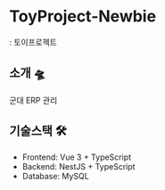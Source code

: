 # ToyProject-Newbie

: 토이프로젝트

## 소개 🛸

군대 ERP 관리

## 기술스택 🛠 
- Frontend: Vue 3 + TypeScript
- Backend: NestJS + TypeScript
- Database: MySQL
